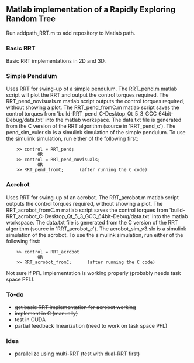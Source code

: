 ## Matlab implementation of a Rapidly Exploring Random Tree

Run addpath_RRT.m to add repository to Matlab path.

### Basic RRT
Basic RRT implementations in 2D and 3D.

### Simple Pendulum
Uses RRT for swing-up of a simple pendulum.
The RRT_pend.m matlab script will plot the RRT and output the control torques required.
The RRT_pend_novisuals.m matlab script outputs the control torques required, without showing a plot.
The RRT_pend_fromC.m matlab script saves the control torques from 'build-RRT_pend_C-Desktop_Qt_5_3_GCC_64bit-Debug/data.txt' into the matlab workspace. The data.txt file is generated from the C version of the RRT algorithm (source in 'RRT_pend_c').
The pend_sim_euler.slx is a simulink simulation of the simple pendulum.
To use the simulink simulation, run either of the following first:
        
        >> control = RRT_pend;
                OR
        >> control = RRT_pend_novisuals;
                OR
        >> RRT_pend_fromC;      (after running the C code)

### Acrobot
Uses RRT for swing-up of an acrobot.
The RRT_acrobot.m matlab script outputs the control torques required, without showing a plot.
The RRT_acrobot_fromC.m matlab script saves the control torques from 'build-RRT_acrobot_C-Desktop_Qt_5_3_GCC_64bit-Debug/data.txt' into the matlab workspace. The data.txt file is generated from the C version of the RRT algorithm (source in 'RRT_acrobot_c').
The acrobot_sim_v3.slx is a simulink simulation of the acrobot.
To use the simulink simulation, run either of the following first:
        
        >> control = RRT_acrobot
                OR
        >> RRT_acrobot_fromC;      (after running the C code)

Not sure if PFL implementation is working properly (probably needs task space PFL).

### To-do
- ~~get basic RRT implementation for acrobot working~~
- ~~implement in C (manually)~~
- test in CUDA
- partial feedback linearization (need to work on task space PFL)


### Idea
- parallelize using multi-RRT (test with dual-RRT first)
